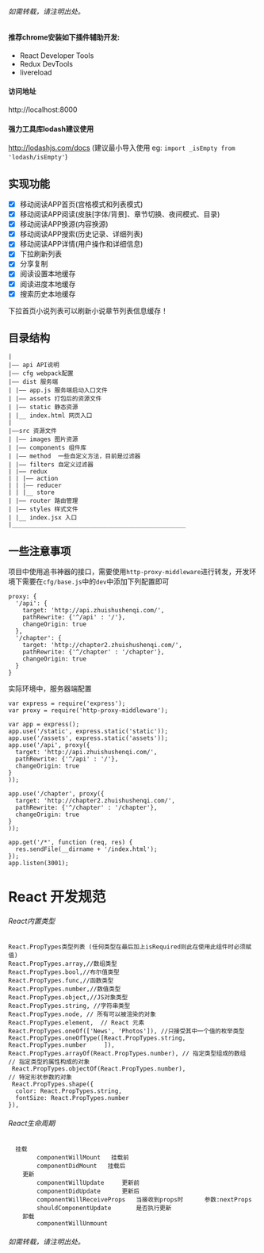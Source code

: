 ###### 如需转载，请注明出处。


#### 推荐chrome安装如下插件辅助开发:
- React Developer Tools
- Redux DevTools
- livereload

#### 访问地址
http://localhost:8000

#### 强力工具库lodash建议使用
http://lodashjs.com/docs (建议最小导入使用 eg: `import _isEmpty from 'lodash/isEmpty'`)



## 实现功能
- [x] 移动阅读APP首页(宫格模式和列表模式)
- [x] 移动阅读APP阅读(皮肤[字体/背景]、章节切换、夜间模式、目录)
- [x] 移动阅读APP换源(内容换源)
- [x] 移动阅读APP搜索(历史记录、详细列表)
- [x] 移动阅读APP详情(用户操作和详细信息)
- [x] 下拉刷新列表
- [x] 分享复制
- [x] 阅读设置本地缓存
- [x] 阅读进度本地缓存
- [x] 搜索历史本地缓存

下拉首页小说列表可以刷新小说章节列表信息缓存！

## 目录结构
```
|
|—— api API说明
|—— cfg webpack配置
|—— dist 服务端
| |—— app.js 服务端启动入口文件
| |—— assets 打包后的资源文件
| |—— static 静态资源
| |__ index.html 网页入口
|
|——src 资源文件
| |—— images 图片资源
| |—— components 组件库
| |—— method  一些自定义方法，目前是过滤器
| |—— filters 自定义过滤器
| |—— redux
| | |—— action
| | |—— reducer
| | |__ store
| |—— router 路由管理
| |—— styles 样式文件
| |__ index.jsx 入口
|_________________________________________________

```

## 一些注意事项
项目中使用追书神器的接口，需要使用`http-proxy-middleware`进行转发，开发环境下需要在`cfg/base.js`中的`dev`中添加下列配置即可
```
proxy: {
  '/api': {
    target: 'http://api.zhuishushenqi.com/',
    pathRewrite: {'^/api' : '/'},
    changeOrigin: true
  },
  '/chapter': {
    target: 'http://chapter2.zhuishushenqi.com/',
    pathRewrite: {'^/chapter' : '/chapter'},
    changeOrigin: true
  }
}
```

实际环境中，服务器端配置
```
var express = require('express');
var proxy = require('http-proxy-middleware');

var app = express();
app.use('/static', express.static('static'));
app.use('/assets', express.static('assets'));
app.use('/api', proxy({
  target: 'http://api.zhuishushenqi.com/',
  pathRewrite: {'^/api' : '/'},
  changeOrigin: true
}
));

app.use('/chapter', proxy({
  target: 'http://chapter2.zhuishushenqi.com/',
  pathRewrite: {'^/chapter' : '/chapter'},
  changeOrigin: true
}
));

app.get('/*', function (req, res) {
  res.sendFile(__dirname + '/index.html');
});
app.listen(3001);
```


React 开发规范
========================
###### React内置类型
```
React.PropTypes类型列表 (任何类型在最后加上isRequired则此在使用此组件时必须赋值)
React.PropTypes.array,//数组类型
React.PropTypes.bool,//布尔值类型
React.PropTypes.func,//函数类型
React.PropTypes.number,//数值类型
React.PropTypes.object,//JS对象类型
React.PropTypes.string, //字符串类型
React.PropTypes.node, // 所有可以被渲染的对象    
React.PropTypes.element,  // React 元素
React.PropTypes.oneOf(['News', 'Photos']), //只接受其中一个值的枚举类型
React.PropTypes.oneOfType([React.PropTypes.string, React.PropTypes.number     ]),
React.PropTypes.arrayOf(React.PropTypes.number), // 指定类型组成的数组
// 指定类型的属性构成的对象
 React.PropTypes.objectOf(React.PropTypes.number),
// 特定形状参数的对象
 React.PropTypes.shape({
  color: React.PropTypes.string,
  fontSize: React.PropTypes.number
}),
```
###### React生命周期
```
  挂载		
		componentWillMount   挂载前		
		componentDidMount	挂载后
	更新		
		componentWillUpdate		更新前		
		componentDidUpdate		更新后
		componentWillReceiveProps	当接收到props时		参数:nextProps
	    shouldComponentUpdate		是否执行更新
	卸载		
		componentWillUnmount
```



###### 如需转载，请注明出处。
